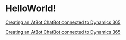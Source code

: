 # HelloWorld!

[Creating an AtBot ChatBot connected to Dynamics 365](0.1-Creating-an-AtBot-ChatBot-connected-to-Dynamics-365)

[Creating an AtBot ChatBot connected to Dynamics 365](0.1-Creating-an-AtBot-ChatBot-connected-to-Dynamics-365.md)